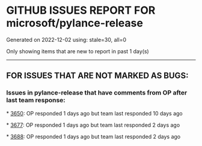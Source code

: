 
# GITHUB ISSUES REPORT FOR microsoft/pylance-release


Generated on 2022-12-02 using: stale=30, all=0


Only showing items that are new to report in past 1 day(s)


---

## FOR ISSUES THAT ARE NOT MARKED AS BUGS:


### Issues in pylance-release that have comments from OP after last team response:


\* [3650](https://github.com/microsoft/pylance-release/issues/3650 "When inspecting a stdlib method, VSCode consumes high percentage of CPU and becomes unresponsive or very laggy, possibly due to weird Windows Defender interaction"): OP responded 1 days ago but team last responded 10 days ago

\* [3677](https://github.com/microsoft/pylance-release/issues/3677 "Auto import feature breaks after adding another directory to workspace"): OP responded 1 days ago but team last responded 2 days ago

\* [3688](https://github.com/microsoft/pylance-release/issues/3688 "Cannot access member &quot;clicked&quot; for type &quot;QPushButton&quot;;   Member &quot;clicked&quot; is unknown"): OP responded 1 days ago but team last responded 2 days ago
